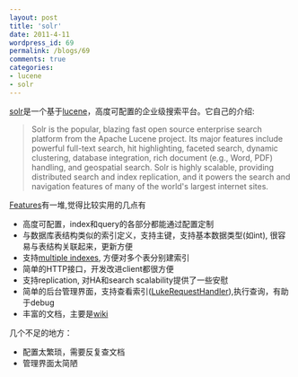 ```yaml
---
layout: post
title: 'solr'
date: 2011-4-11
wordpress_id: 69
permalink: /blogs/69
comments: true
categories:
- lucene
- solr
---
```

[solr](http://lucene.apache.org/solr/)是一个基于[lucene](http://lucene.apache.org/)，高度可配置的企业级搜索平台。它自己的介绍:

>  Solr is the popular, blazing fast open source enterprise search platform from the Apache Lucene project. Its major features include powerful full-text search, hit highlighting, faceted search, dynamic clustering, database integration, rich document (e.g., Word, PDF) handling, and geospatial search. Solr is highly scalable, providing distributed search and index replication, and it powers the search and navigation features of many of the world's largest internet sites.

[Features](http://lucene.apache.org/solr/features.html)有一堆,觉得比较实用的几点有

* 高度可配置，index和query的各部分都能通过配置定制
* 与数据库表结构类似的索引定义，支持主键，支持基本数据类型(如int), 很容易与表结构关联起来，更新方便
* 支持[multiple indexes](http://wiki.apache.org/solr/MultipleIndexes), 方便对多个表分别建索引
* 简单的HTTP接口，开发改进client都很方便
* 支持replication, 对HA和search scalability提供了一些安慰
* 简单的后台管理界面，支持查看索引([LukeRequestHandler](http://wiki.apache.org/solr/LukeRequestHandler)),执行查询，有助于debug
* 丰富的文档，主要是[wiki](http://wiki.apache.org/solr/FrontPage)

几个不足的地方：

* 配置太繁琐，需要反复查文档
* 管理界面太简陋

